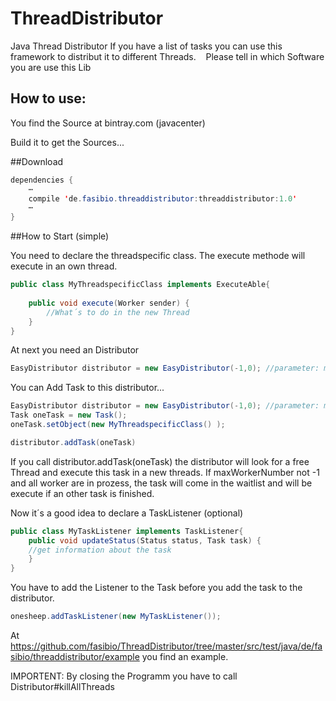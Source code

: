 # ThreadDistributor
Java Thread Distributor ﻿If you have a list of tasks you can use this framework to distribut it to different Threads. ﻿ ﻿ ﻿ Please tell in which Software you are use this Lib


## How to use: 

You find the Source at bintray.com (javacenter)

Build it to get the Sources... 






##Download


```java
dependencies {
    ⋯
    compile 'de.fasibio.threaddistributor:threaddistributor:1.0'
    ⋯
}
```

##How to Start (simple)


You need to declare the threadspecific class. 
The execute methode will execute in an own thread. 
```java
public class MyThreadspecificClass implements ExecuteAble{
    
    public void execute(Worker sender) {
		//What´s to do in the new Thread 
	}
}
```
At next you need an Distributor
```java
EasyDistributor distributor = new EasyDistributor(-1,0); //parameter: maxWorkerNumber, startWorkerNumber
```

You can Add Task to this distributor... 
```java
EasyDistributor distributor = new EasyDistributor(-1,0); //parameter: maxWorkerNumber, startWorkerNumber
Task oneTask = new Task();
oneTask.setObject(new MyThreadspecificClass() );

distributor.addTask(oneTask)
```

If you call distributor.addTask(oneTask) the distributor will look for a free Thread and execute this task in a new threads. 
If maxWorkerNumber not -1 and all worker are in prozess, the task will come in the waitlist and will be execute if an other task is finished. 



Now it´s a good idea to declare a TaskListener (optional)
```java
public class MyTaskListener implements TaskListener{
    public void updateStatus(Status status, Task task) {
    //get information about the task 
    }
}

```

You have to add the Listener to the Task before you add the task to the distributor. 
```java
onesheep.addTaskListener(new MyTaskListener());
```
At https://github.com/fasibio/ThreadDistributor/tree/master/src/test/java/de/fasibio/threaddistributor/example you find an example. 

IMPORTENT: 
By closing the Programm you have to call Distributor#killAllThreads
